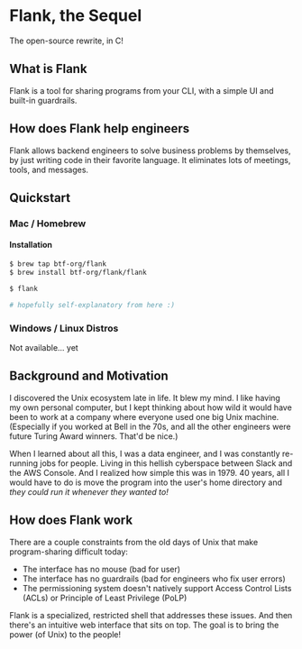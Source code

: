 # Flank, the Sequel

The open-source rewrite, in C!

## What is Flank

Flank is a tool for sharing programs from your CLI, with a simple UI and built-in guardrails.

## How does Flank help engineers

Flank allows backend engineers to solve business problems by themselves, by just writing code in their favorite language. It eliminates lots of meetings, tools, and messages.

## Quickstart

### Mac / Homebrew 

#### Installation

```bash
$ brew tap btf-org/flank
$ brew install btf-org/flank/flank

$ flank 

# hopefully self-explanatory from here :)
```

### Windows / Linux Distros

Not available... yet

## Background and Motivation

I discovered the Unix ecosystem late in life. It blew my mind. I like having my own personal computer, but I kept thinking about how wild it would have been to work at a company where everyone used one big Unix machine. (Especially if you worked at Bell in the 70s, and all the other engineers were future Turing Award winners. That'd be nice.)

When I learned about all this, I was a data engineer, and I was constantly re-running jobs for people. Living in this hellish cyberspace between Slack and the AWS Console. And I realized how simple this was in 1979. 40 years, all I would have to do is move the program into the user's home directory and _they could run it whenever they wanted to!_

## How does Flank work

There are a couple constraints from the old days of Unix that make program-sharing difficult today:

- The interface has no mouse (bad for user)
- The interface has no guardrails (bad for engineers who fix user errors)
- The permissioning system doesn't natively support Access Control Lists (ACLs) or Principle of Least Privilege (PoLP)

Flank is a specialized, restricted shell that addresses these issues. And then there's an intuitive web interface that sits on top. The goal is to bring the power (of Unix) to the people!

